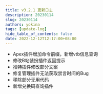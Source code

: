 ```yaml
---
title: v3.2.1 更新日志
description: 20230114
slug: 20230114
authors: yokina
tags: [update-log]
hide_table_of_contents: false
date: 2022-12-12T12:17:00+08:00
---
```


- Apex插件增加命令前缀，新增vtb信息查询
- 修改B站装扮插件返回提示
- 推特插件修改部分文案
- 修复管理插件无法获取禁言时间的Bug
- 移除部分无用代码
- 新增兑换码查询插件